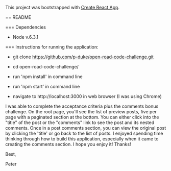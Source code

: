 This project was bootstrapped with [Create React App](https://github.com/facebookincubator/create-react-app).

== README

=== Dependencies

* Node v.6.3.1 

=== Instructions for running the application:

* git clone https://github.com/p-duke/open-road-code-challenge.git

* cd open-road-code-challenge/

* run 'npm install' in command line

* run 'npm start' in command line

* navigate to http://localhost:3000 in web browser (I was using Chrome)

I was able to complete the acceptance criteria plus the comments bonus challenge. On the root page, you'll see the list of preview posts, five per page with a paginated section at the bottom. You can either click into the "title" of the post or the "comments" link to see the post and its nested comments. Once in a post comments section, you can view the original post by clicking the 'title' or go back to the list of posts. I enjoyed spending time thinking through how to build this application, especially when it came to creating the comments section. I hope you enjoy it! Thanks!

Best,

Peter

